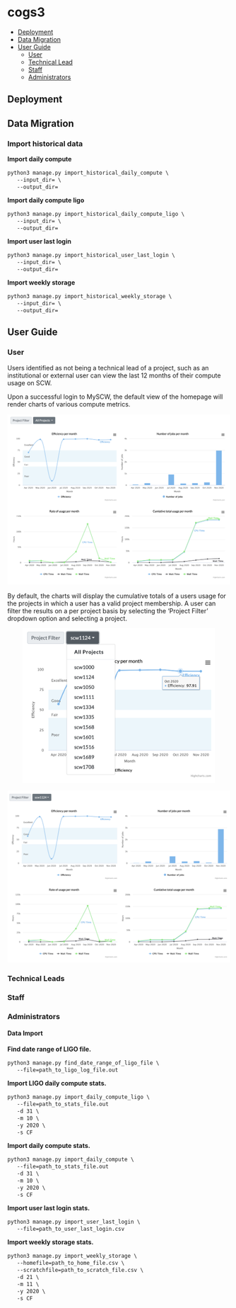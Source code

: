 # cogs3

* [Deployment](#deployment)
* [Data Migration](#data-migration)
* [User Guide](#user-guide)
  * [User](#user)
  * [Technical Lead](#technical-leads)
  * [Staff](#staff)
  * [Administrators](#administrators)


## Deployment

## Data Migration

### Import historical data

**Import daily compute**

```
python3 manage.py import_historical_daily_compute \
   --input_dir= \
   --output_dir=
```

**Import daily compute ligo**

```
python3 manage.py import_historical_daily_compute_ligo \
   --input_dir= \
   --output_dir=
```

**Import user last login**

```
python3 manage.py import_historical_user_last_login \
   --input_dir= \
   --output_dir=
```

**Import weekly storage**

```
python3 manage.py import_historical_weekly_storage \
   --input_dir= \
   --output_dir=
```

## User Guide

### User

Users identified as not being a technical lead of a project, such as an institutional or external user can view the last 12 months of their compute usage on SCW. 

Upon a successful login to MySCW, the default view of the homepage will render charts of various compute metrics. 

<p align="center">
    <img src="img/user-default-charts.png">
</p>
  
By default, the charts will display the cumulative totals of a users usage for the projects in which a user has a valid project membership. A user can filter the results on a per project basis by selecting the ‘Project Filter’ dropdown option and selecting a project.

<p align="center">
    <img src="img/user-project-filter.png" height=350>
</p>

<p align="center">
    <img src="img/user-project-chart.png">
</p>
  
### Technical Leads

### Staff

### Administrators

#### Data Import

**Find date range of LIGO file.**

   ```
   python3 manage.py find_date_range_of_ligo_file \
      --file=path_to_ligo_log_file.out
   ```

**Import LIGO daily compute stats.**
    
   ```
   python3 manage.py import_daily_compute_ligo \
      --file=path_to_stats_file.out
      -d 31 \
      -m 10 \
      -y 2020 \
      -s CF
   ```

**Import daily compute stats.**
    
   ```
   python3 manage.py import_daily_compute \
      --file=path_to_stats_file.out
      -d 31 \
      -m 10 \
      -y 2020 \
      -s CF
   ```

**Import user last login stats.**

   ```
   python3 manage.py import_user_last_login \
      --file=path_to_user_last_login.csv
   ```

**Import weekly storage stats.**

   ```
   python3 manage.py import_weekly_storage \
      --homefile=path_to_home_file.csv \
      --scratchfile=path_to_scratch_file.csv \
      -d 21 \
      -m 11 \
      -y 2020 \
      -s CF
   ```
